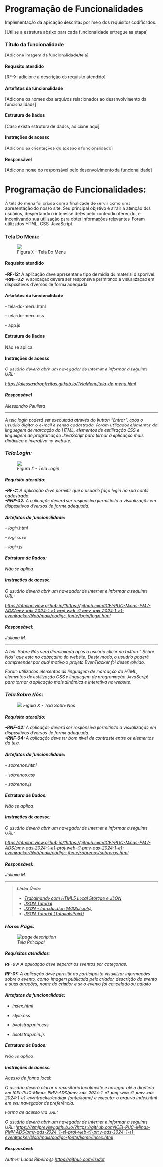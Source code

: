 # Programação de Funcionalidades

Implementação da aplicação descritas por meio dos requisitos codificados. 

[Utilize a estrutura abaixo para cada funcionalidade entregue na etapa]

### Título da funcionalidade

[Adicione imagem da funcionalidade/tela]


#### Requisito atendido

[RF-X: adicione a descrição do requisito atendido]


#### Artefatos da funcionalidade

[Adicione os nomes dos arquivos relacionados ao desenvolvimento da funcionalidade]


#### Estrutura de Dados

[Caso exista estrutura de dados, adicione aqui]


#### Instruções de acesso

[Adicione as orientações de acesso à funcionalidade]


#### Responsável

[Adicione nome do responsável pelo desenvolvimento da funcionalidade]


# Programação de Funcionalidades:

<p>A tela do menu foi criada com a finalidade de servir como uma apresentação do nosso site. Seu principal objetivo é atrair a atenção dos usuários, despertando o interesse deles pelo conteúdo oferecido, e incentivando sua utilização para obter informações relevantes. Foram utilizados HTML, CSS, JavaScript.</p>

### Tela Do Menu:

<figure>
  <img src="img/Tela-Do-Menu.png"> <figcaption> Figura X - Tela Do Menu </figcaption>
</figure>

#### Requisito atendido

<b>•RF-12: </b> A aplicação deve apresentar o tipo de mídia do material disponível.
<br>
<b>•RNF-02:</b> A aplicação deverá ser responsiva permitindo a visualização em dispositivos diversos de forma adequada.



#### Artefatos da funcionalidade

<p>- tela-do-menu.html</p>
<p>- tela-do-menu.css</p>
<p>- app.js</p>


#### Estrutura de Dados

Não se aplica.


#### Instruções de acesso

<em>O usuário deverá abrir um navegador de Internet e informar a seguinte URL:<em>

https://alessandropfreitas.github.io/TelaMenu/tela-de-menu.html


#### Responsável

<p>Alessandro Paulista</p>

<hr>


<p> A tela login poderá ser executada através do button “Entrar”, após o usuário digitar o e-mail e senha cadastrada.
 Foram utilizados elementos da linguagem de marcação do HTML, elementos de estilização CSS e linguagem de programação JavaScript para tornar a aplicação mais dinâmica e interativa no website.</p>


### Tela Login:

<figure>
  <img src="img/tela_login.png"> <figcaption> Figura X - Tela Login </figcaption>
</figure>

#### Requisito atendido:

<b>•RF-2:</b> A aplicação deve permitir que o usuário faça login na sua conta cadastrada.
<br>
<b>•RNF-02:</b> A aplicação deverá ser responsiva permitindo a visualização em dispositivos diversos de forma adequada.

#### Artefatos da funcionalidade:
<p>- login.html</p>
<p>- login.css</p>
<p>- login.js</p>

#### Estrutura de Dados:

Não se aplica.


#### Instruções de acesso:

<em>O usuário deverá abrir um navegador de Internet e informar a seguinte URL:<em>

https://htmlpreview.github.io/?https://github.com/ICEI-PUC-Minas-PMV-ADS/pmv-ads-2024-1-e1-proj-web-t1-pmv-ads-2024-1-e1-eventracker/blob/main/codigo-fonte/login/login.html

#### Responsável:

<p>Juliana M.</p>

<hr>

<p> A tela Sobre Nós será direcionada após o usuário clicar no  button “ Sobre Nós” que esta no cabeçalho do website. 
 Deste modo, o usuário poderá compreender por qual motivo o projeto EvenTracker foi desenvolvido.</p>
<p> Foram utilizados elementos da linguagem de marcação do HTML, elementos de estilização CSS e linguagem de programação JavaScript para tornar a aplicação mais dinâmica e interativa no website.</p>

 ### Tela Sobre Nós:

<figure>
  <img src="img/tela_sobre_nos.png" <figcaption> Figura X - Tela Sobre Nós </figcaption>
</figure>

#### Requisito atendido:

<b> •RNF-02:</b> A aplicação deverá ser responsiva permitindo a visualização em dispositivos diversos de forma adequada.
<br>
<b> •RNF-04: </b> A aplicação deve ter bom nível de contraste entre os elementos da tela.

#### Artefatos da funcionalidade:

<p>- sobrenos.html</p>
<p>- sobrenos.css</p>
<p>- sobrenos.js</p>

#### Estrutura de Dados:

Não se aplica.


#### Instruções de acesso:

<em> O usuário deverá abrir um navegador de Internet e informar a seguinte URL:<em>

https://htmlpreview.github.io/?https://github.com/ICEI-PUC-Minas-PMV-ADS/pmv-ads-2024-1-e1-proj-web-t1-pmv-ads-2024-1-e1-eventracker/blob/main/codigo-fonte/sobrenos/sobrenos.html

#### Responsável:

<p>Juliana M.</p>

<hr>

> **Links Úteis**:
> - [Trabalhando com HTML5 Local Storage e JSON](https://www.devmedia.com.br/trabalhando-com-html5-local-storage-e-json/29045)
> - [JSON Tutorial](https://www.w3resource.com/JSON)
> - [JSON - Introduction (W3Schools)](https://www.w3schools.com/js/js_json_intro.asp)
> - [JSON Tutorial (TutorialsPoint)](https://www.tutorialspoint.com/json/index.htm)

### Home Page:


<figure>
    <img src="img/home-1.png" alt="page description">
    <figcaption> Tela Principal</figcaption>
</figure>


#### Requisitos atendidos:

**RF-09:** A aplicação deve separar os eventos por categorias.

**RF-07:** A aplicação deve permitir ao participante visualizar informações sobre o evento, como, imagem publicada pelo criador, descrição do evento e suas atrações, nome do criador e se o evento foi cancelado ou adiado


#### Artefatos da funcionalidade:

- index.html

- style.css

- bootstrap.min.css

- bootstrap.min.js

#### Estrutura de Dados:

Não se aplica.


#### Instruções de acesso:

Acesso de forma local:

O usuário deverá clonar o repositório localmente e navegar até o diretório em ICEI-PUC-Minas-PMV-ADS/pmv-ads-2024-1-e1-proj-web-t1-pmv-ads-2024-1-e1-eventracker/codigo-fonte/home/ e executar o arquivo index.html em seu navegador de preferência.

Forma de acesso via URL:

O usuário deverá abrir um navegador de Internet e informar a seguinte URL: https://htmlpreview.github.io/?https://github.com/ICEI-PUC-Minas-PMV-ADS/pmv-ads-2024-1-e1-proj-web-t1-pmv-ads-2024-1-e1-eventracker/blob/main/codigo-fonte/home/index.html



#### Responsável:

Author: Lucas Ribeiro @ https://github.com/lsrdot
